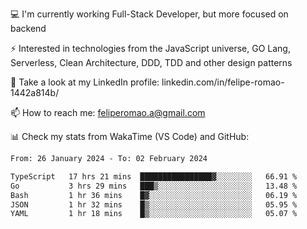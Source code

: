 💻 I'm currently working Full-Stack Developer, but more focused on backend

⚡ Interested in technologies from the JavaScript universe, GO Lang, Serverless, Clean Architecture, DDD, TDD and other design patterns

👥 Take a look at my LinkedIn profile: linkedin.com/in/felipe-romao-1442a814b/

📫 How to reach me: feliperomao.a@gmail.com

📊 Check my stats from WakaTime (VS Code) and GitHub:

<!--START_SECTION:waka-->

```txt
From: 26 January 2024 - To: 02 February 2024

TypeScript   17 hrs 21 mins  ████████████████▓░░░░░░░░   66.91 %
Go           3 hrs 29 mins   ███▒░░░░░░░░░░░░░░░░░░░░░   13.48 %
Bash         1 hr 36 mins    █▓░░░░░░░░░░░░░░░░░░░░░░░   06.19 %
JSON         1 hr 32 mins    █▒░░░░░░░░░░░░░░░░░░░░░░░   05.95 %
YAML         1 hr 18 mins    █▒░░░░░░░░░░░░░░░░░░░░░░░   05.07 %
```

<!--END_SECTION:waka-->
